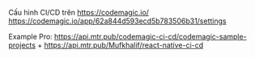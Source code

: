 Cấu hình CI/CD trên https://codemagic.io/
https://codemagic.io/app/62a844d593ecd5b783506b31/settings

Example Pro: 
https://api.mtr.pub/codemagic-ci-cd/codemagic-sample-projects
+ 
https://api.mtr.pub/Mufkhalif/react-native-ci-cd